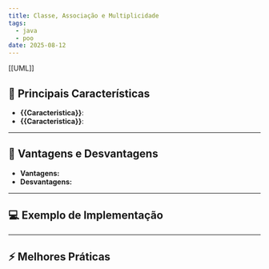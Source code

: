 ```yaml
---
title: Classe, Associação e Multiplicidade
tags:
  - java
  - poo
date: 2025-08-12
---
```

[[UML]]
## 📝 Principais Características

- **{{Caracteristica}}**:
- **{{Caracteristica}}**:

---

## 🧩 Vantagens e Desvantagens

- **Vantagens:**
- **Desvantagens:**

---

## 💻 Exemplo de Implementação

---

## ⚡ Melhores Práticas
